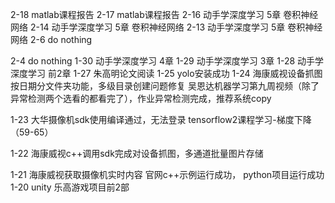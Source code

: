 2-18
matlab课程报告
2-17
matlab课程报告
2-16
动手学深度学习 5章 卷积神经网络
2-14
动手学深度学习 5章 卷积神经网络
2-13
动手学深度学习 5章 卷积神经网络
2-6
do nothing

2-4
do nothing
1-30
动手学深度学习 4章
1-29
动手学深度学习 3章
1-28
动手学深度学习 前2章
1-27
朱高明论文阅读
1-25
yolo安装成功
1-24
海康威视设备抓图按日期分文件夹功能，多级目录创建问题修复
吴恩达机器学习第九周视频（除了异常检测两个选看的都看完了），作业异常检测完成，推荐系统copy

1-23
大华摄像机sdk使用编译通过，无法登录
tensorflow2课程学习-梯度下降（59-65）

1-22 海康威视c++调用sdk完成对设备抓图，多通道批量图片存储

1-21
海康威视获取摄像机实时内容
      官网c++示例运行成功，
      python项目运行成功
1-20
unity 乐高游戏项目前2部
